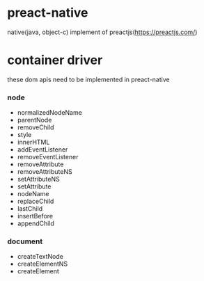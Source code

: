 # preact-native
native(java, object-c) implement of preactjs(https://preactjs.com/)

# container driver
these dom apis need to be implemented in preact-native

### node
* normalizedNodeName
* parentNode
* removeChild
* style
* innerHTML
* addEventListener
* removeEventListener
* removeAttribute
* removeAttributeNS
* setAttributeNS
* setAttribute
* nodeName
* replaceChild
* lastChild
* insertBefore
* appendChild

### document
* createTextNode
* createElementNS
* createElement
